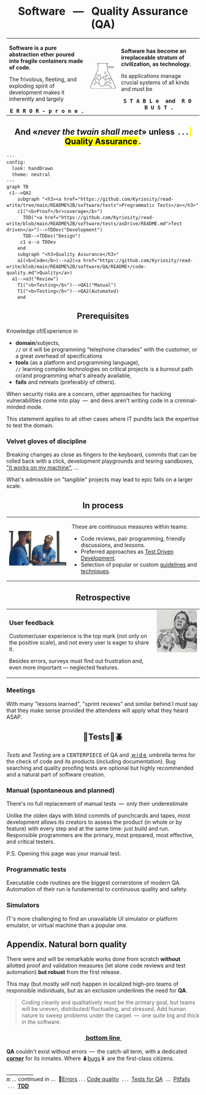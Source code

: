 <h1 align="center">Software &nbsp; &mdash; &nbsp; Quality Assurance (QA)</h1>

<table><tr valign="center"><td width="42%">
 
**Software is a pure abstraction ether poured into fragile containers made of code.**
 
The frivolous, fleeting, and exploding spirit of development makes it inherently and largely
 
<div align="center"><b><samp>E&thinsp;R&thinsp;R&thinsp;O&thinsp;R&thinsp;-&thinsp;p&thinsp;r&thinsp;o&thinsp;n&thinsp;e&thinsp;.</samp></b></div>
</td><td><picture><img alt="&nbsp;Bug in flask" src="../../_rsc/_img/signs/bugs/bug_in_flask-pencil-250px.jpg" /></picture></td><td width="42%">

**Software has become an irreplaceable stratum of civilization, as technology.**

Its applications manage crucial systems of all kinds and must be

<div align="center"><b><samp>S&thinsp;T&thinsp;A&thinsp;B&thinsp;L&thinsp;e&thinsp; </samp>and<samp> &thinsp;R&thinsp;O&thinsp;B&thinsp;U&thinsp;S&thinsp;T&thinsp;.</samp></b></div>
</td></tr></table>

<h2 align="center">And «<i>never the twain shall meet</i>» unless &thinsp;<b>.&thinsp;.&thinsp;.</b> <b><mark>&thinsp;Quality Assurance&thinsp;<mark></b>.</h2>

```mermaid
---
config:
  look: handDrawn
  theme: neutral
---
graph TB
 c1-->QA2
    subgraph "<h3><a href="https://github.com/Kyriosity/read-write/tree/main/README%2B/software/tests">Programmatic Tests</a></h3>"
    c1("<b>Proof</br>coverage</b>")
      TDD("<a href="https://github.com/Kyriosity/read-write/blob/main/README%2B/software/tests/asDrive/README.md">Test driven</a>")-->TDDev("Development")
      TDD-->TDDes("Design")
     c1 o--o TDDev
    end
    subgraph "<h3>Quality Assurance</h3>"
    a1(<b>Code</b>)-->a2(<a href="https://github.com/Kyriosity/read-write/blob/main/README%2B/software/QA/README+/code-quality.md">Quality</a>)
  a1-->a3("Review")
    T1("<b>Testing</b>")-->QA1("Manual")
    T1("<b>Testing</b>")-->QA2(Automated)
    end
```

<h2 align="center">Prerequisites</h2>

Knowledge of/Experience in

+ **domain**/subjects,\
`//` or it will be programming "telephone charades" with the customer, or a great overhead of specifications
+ **tools** (as a platform and programming language),\
`//` learning complex technologies on critical projects is a burnout path or/and programming what's already available,
+ **fails** and retreats (preferably of others).

When security risks are a concern, other approaches for hacking vulnerabilities come into play &thinsp;&mdash;&thinsp; and devs aren't writing code in a criminal-minded mode.

This statement applies to all other cases where IT pundits lack the expertise to test the domain.

### Velvet gloves of discipline

Breaking changes as close as fingers to the keyboard, commits that can be rolled back with a click, development playgrounds and tesring sandboxes, ["it works on my machine"](../../pencraft/README+/memes/README+/polyptych_works.md), ...

What's admissible on "tangible" projects may lead to epic fails on a larger scale.

<h2 align="center">In process</h2>

<table><tr>
 <td>
  <picture><img width="250px" alt="&nbsp;Drake helps Lil Yachty with laptop (&quot;Life Is Good&quot;)" title="&nbsp;Drake helps Lil Yachty with laptop&#013;&#010;(&quot;Life Is Good&quot;)" 
   src="../../_rsc/_img/memes/Drake_LilYachty-LifeIsGood_laptop.jpg" /></picture></td>
 <td>
 <p>These are continuous measures within teams:</p>
 <ul>
  <li>Code reviews, pair programming, friendly discussions, and lessons.</li>
  <li>Preferred approaches as <a href="../tests/asDrive/">Test Driven Development</a>.</li>
 <li>Selection of popular or custom <a href="https://github.com/Kyriosity/use-dev/tree/main/README+/frames">guidelines</a> and <a href="https://github.com/Kyriosity/use-dev/tree/main/README%2B/techniques">techniques</a>.</li>
 </ul>
</td>
</tr></table>

<h2 align="center">Retrospective</h2>

<table><tr valign="top">
 <td>

### User feedback

Customer/user experience is the top mark (not only on the positive scale), and not every user is eager to share it.

Besides errors, surveys must find out frustration and, even more important &mdash; neglected features.
 
</td>
 <td><picture><img alt="&nbsp;&nbsp;IT came from the outer space" width="250px"
    src="../../_rsc/_img/snap/movies/IT_came_from_outer_space.1953-frag.jpg" title="IT came from the outer space&#013;&#010;&#013;&#010;director Jack Arnold, 1953" /></picture></td>
</tr></table>

### Meetings

With many "lessons learned", "sprint reviews" and similar behind I must say that they make sense provided the attendees will apply what they heard ASAP.

<h2 align="center">🧪Tests📏🪲</h2>

_Tests_ and _Testing_ are a <samp>CENTERPIECE</samp> of QA and <ins>&thinsp;w&thinsp;i&thinsp;d&thinsp;e&thinsp;</ins> umbrella terms for the check of code and its products (including documentation). Bug searching and quality proofing tests are optional but highly recommended and a natural part of software creation. 

### Manual (spontaneous and planned)

There's no full replacement of manual tests &thinsp;&mdash;&thinsp; only their underestimate

Unlike the olden days with blind commits of punchcards and tapes, most development allows its creators to assess the product (in whole or by feature) with every step and at the same time: just build and run.
 Responsible programmers are the primary, most prepared, most effective, and critical testers.

P.S. Opening this page was your manual test. 

### Programmatic tests

Executable code routines are the biggest cornerstone of modern QA. Automation of their run is fundamental to continuous quality and safety.

### Simulators

IT's more challenging to find an unavailable UI simulator or platform emulator, or virtual machine than a popular one.

## Appendix. Natural born quality

There were and will be remarkable works done from scratch **without** allotted proof and validation measures (let alone code reviews and test automation) **but robust** from the first release. 

This may (but mostly _will not_) happen in localized high-pro teams of responsible individuals, but as an exclusion underlines the need for __QA__.

> Coding cleanly and qualitatively must be the primary goal, but teams will be uneven, distributed/&thinsp;fluctuating, and stressed. Add human nature to sweep problems under the carpet &thinsp;&mdash;&thinsp; one quite big and thick in the software.
<h3 align="center"><ins>&nbsp;bottom line&nbsp;</ins></h3>

**QA** couldn't exist without errors &thinsp;&mdash;&thinsp; the catch-all term, with a dedicated [**corner**](README+/errors/) for its inmates. Where 🪲[bugs](README+/errors/README+/bugs.md)🪳 are the first-class citizens.

\___________\
:end: ... continued in ... &nbsp;🚧[Errors](README+/errors/)  .&thinsp;.&thinsp;.  [Code quality](README+/code-quality.md) &nbsp;.&thinsp;.&thinsp;.&nbsp; [Tests for QA](../tests/asQA/) &nbsp;...&nbsp; [Pitfalls](README+/QA-pitfalls.md) &nbsp;.&thinsp;.&thinsp;.&nbsp; [**TDD**](../tests/asDrive)
